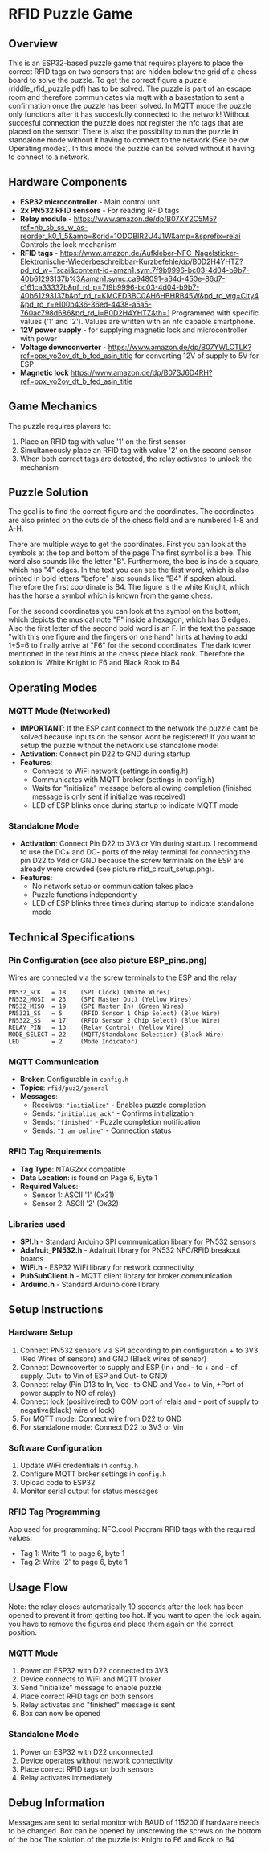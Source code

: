 # RFID Puzzle Game

## Overview
This is an ESP32-based puzzle game that requires players to place the correct RFID tags on two sensors that are hidden below the grid of a chess board to solve the puzzle. To get the correct figure a puzzle (riddle_rfid_puzzle.pdf) has to be solved.
The puzzle is part of an escape room and therefore communicates via mqtt with a basestation to sent a confirmation once the puzzle has been solved. 
In MQTT mode the puzzle only functions after it has succesfully connected to the network! Without succesful connection the puzzle does not register the nfc tags that are placed on the sensor!
There is also the possibility to run the puzzle in standalone mode without it having to connect to the network (See below Operating modes). In this mode the puzzle can be solved without it having to connect to a network. 

## Hardware Components
- **ESP32 microcontroller** - Main control unit
- **2x PN532 RFID sensors** - For reading RFID tags
- **Relay module** - https://www.amazon.de/dp/B07XY2C5M5?ref=nb_sb_ss_w_as-reorder_k0_1_5&amp=&crid=1ODOBIR2U4J1W&amp=&sprefix=relai
 Controls the lock mechanism
- **RFID tags** - https://www.amazon.de/Aufkleber-NFC-Nagelsticker-Elektronische-Wiederbeschreibbar-Kurzbefehle/dp/B0D2H4YHTZ?pd_rd_w=Tscai&content-id=amzn1.sym.7f9b9996-bc03-4d04-b9b7-40b61293137b%3Aamzn1.symc.ca948091-a64d-450e-86d7-c161ca33337b&pf_rd_p=7f9b9996-bc03-4d04-b9b7-40b61293137b&pf_rd_r=KMCED3BC0AH6HBHRB45W&pd_rd_wg=Clty4&pd_rd_r=e100b436-36ed-4438-a5a5-760ac798d686&pd_rd_i=B0D2H4YHTZ&th=1
Programmed with specific values ('1' and '2'). Values are written with an nfc capable smartphone. 
- **12V power supply** - for supplying magnetic lock and microcontroller with power
- **Voltage downconverter** - https://www.amazon.de/dp/B07YWLCTLK?ref=ppx_yo2ov_dt_b_fed_asin_title for converting 12V of supply to 5V for ESP
- **Magnetic lock** https://www.amazon.de/dp/B07SJ6D4RH?ref=ppx_yo2ov_dt_b_fed_asin_title

## Game Mechanics
The puzzle requires players to:
1. Place an RFID tag with value '1' on the first sensor
2. Simultaneously place an RFID tag with value '2' on the second sensor
3. When both correct tags are detected, the relay activates to unlock the mechanism

## Puzzle Solution 
The goal is to find the correct figure and the coordinates. The coordinates are also printed on the outside of the chess field and are numbered 1-8 and A-H. 

There are multiple ways to get the coordinates. First you can look at the symbols at the top and bottom of the page The first symbol is a bee. This word also sounds like the letter "B". Furthermore, the bee is inside a square, which has "4" edges. In the text you can see the first word, which is also printed in bold letters "before" also sounds like "B4" if spoken aloud. Therefore the first coordinate is B4. The figure is the white Knight, which has the horse a symbol which is known from the game chess. 

For the second coordinates you can look at the symbol on the bottom, which depicts the musical note "F" inside a hexagon, which has 6 edges. Also the first letter of the second bold word is an F. In the text the passage "with this one figure and the fingers on one hand" hints at having to add 1+5=6 to finally arrive at "F6" for the second coordinates. The dark tower mentioned in the text hints at the chess piece black rook. 
Therefore the solution is: White Knight to F6 and Black Rook to B4
## Operating Modes

### MQTT Mode (Networked)
- **IMPORTANT**: If the ESP cant connect to the network the puzzle cant be solved because inputs on the sensor wont be registered! If you want to setup the puzzle without the network use standalone mode!
- **Activation**: Connect pin D22 to GND during startup
- **Features**:
  - Connects to WiFi network (settings in config.h)
  - Communicates with MQTT broker (settings in config.h)
  - Waits for "initialize" message before allowing completion (finished message is only sent if initialize was received)
  - LED of ESP blinks once during startup to indicate MQTT mode

### Standalone Mode
- **Activation**: Connect Pin D22 to 3V3 or Vin during startup. I recommend to use the DC+ and DC- ports of the relay terminal for connecting the pin D22 to Vdd or GND because the screw terminals on the ESP are already were crowded (see picture rfid_circuit_setup.png). 
- **Features**:
  - No network setup or communication takes place 
  - Puzzle functions independently
  - LED of ESP blinks three times during startup to indicate standalone mode

## Technical Specifications

### Pin Configuration (see also picture ESP_pins.png)
Wires are connected via the screw terminals to the ESP and the relay
```
PN532_SCK   = 18    (SPI Clock) (White Wires)
PN532_MOSI  = 23    (SPI Master Out) (Yellow Wires)
PN532_MISO  = 19    (SPI Master In) (Green Wires)
PN5321_SS   = 5     (RFID Sensor 1 Chip Select) (Blue Wire)
PN5322_SS   = 17    (RFID Sensor 2 Chip Select) (Blue Wire)
RELAY_PIN   = 13    (Relay Control) (Yellow Wire)
MODE_SELECT = 22    (MQTT/Standalone Selection) (Black Wire)
LED         = 2     (Mode Indicator)
```

### MQTT Communication
- **Broker**: Configurable in `config.h`
- **Topics**: `rfid/puz2/general`
- **Messages**:
  - Receives: `"initialize"` - Enables puzzle completion
  - Sends: `"initialize_ack"` - Confirms initialization
  - Sends: `"finished"` - Puzzle completion notification
  - Sends: `"I am online"` - Connection status

### RFID Tag Requirements
- **Tag Type**: NTAG2xx compatible
- **Data Location**: is found on Page 6, Byte 1
- **Required Values**:
  - Sensor 1: ASCII '1' (0x31)
  - Sensor 2: ASCII '2' (0x32)

### Libraries used
- **SPI.h** - Standard Arduino SPI communication library for PN532 sensors
- **Adafruit_PN532.h** - Adafruit library for PN532 NFC/RFID breakout boards
- **WiFi.h** - ESP32 WiFi library for network connectivity
- **PubSubClient.h** - MQTT client library for broker communication
- **Arduino.h** - Standard Arduino core library

## Setup Instructions

### Hardware Setup 
1. Connect PN532 sensors via SPI according to pin configuration + to 3V3 (Red Wires of sensors) and GND (Black wires of sensor)
2. Connect Downcoverter to supply and ESP (In+ and - to + and - of supply, Out+ to Vin of ESP and Out- to GND)
3. Connect relay (Pin D13 to In, Vcc- to GND and Vcc+ to Vin, +Port of power supply to NO of relay)
4. Connect lock (positive(red) to COM port of relais and - port of supply to negative(black) wire of lock)
5. For MQTT mode: Connect wire from D22 to GND
5. For standalone mode: Connect D22 to 3V3 or Vin

### Software Configuration
1. Update WiFi credentials in `config.h`
2. Configure MQTT broker settings in `config.h`
3. Upload code to ESP32
4. Monitor serial output for status messages

### RFID Tag Programming
App used for programming: NFC.cool
Program RFID tags with the required values:
- Tag 1: Write '1' to page 6, byte 1
- Tag 2: Write '2' to page 6, byte 1

## Usage Flow
Note: the relay closes automatically 10 seconds after the lock has been opened to prevent it from getting too hot.
If you want to open the lock again. you have to remove the figures and place them again on the correct position.
### MQTT Mode
1. Power on ESP32 with D22 connected to 3V3
2. Device connects to WiFi and MQTT broker
3. Send "initialize" message to enable puzzle
4. Place correct RFID tags on both sensors
5. Relay activates and "finished" message is sent
6. Box can now be opened 

### Standalone Mode
1. Power on ESP32 with D22 unconnected
2. Device operates without network connectivity
3. Place correct RFID tags on both sensors
4. Relay activates immediately

## Debug Information
Messages are sent to serial monitor with BAUD of 115200
if hardware needs to be changed. Box can be opened by unscrewing the screws on the bottom of the box
The solution of the puzzle is: Knight to F6 and Rook to B4

